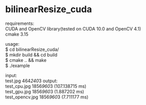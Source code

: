 # bilinearResize_cuda
requirements:  
  CUDA and OpenCV library(tested on CUDA 10.0 and OpenCV 4.1)  
  cmake 3.15  
  
usage:  
  $ cd bilinearResize_cuda/  
  $ mkdir build && cd build  
  $ cmake .. && make  
  $ ./example

input:  
  test.jpg 464*240*3
output:  
  test_cpu.jpg 1856*960*3 (107.138715 ms)  
  test_gpu.jpg 1856*960*3 (1.887202 ms)  
  test_opencv.jpg 1856*960*3 (7.711177 ms)  
